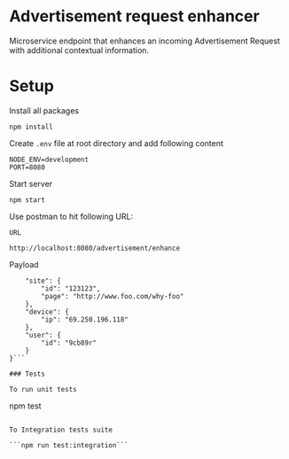 # Advertisement request enhancer
Microservice endpoint that enhances an incoming Advertisement Request with additional contextual information.

# Setup

Install all packages

```
npm install
```

Create `.env` file at root directory and add following content

```
NODE_ENV=development
PORT=8080
```

Start server

```npm start```

Use postman to hit following URL:

`URL` 

```http://localhost:8080/advertisement/enhance```


Payload 

```{
	"site": {
		"id": "123123",
		"page": "http://www.foo.com/why-foo"
	},
	"device": {
		"ip": "69.250.196.118"
	},
	"user": {
		"id": "9cb89r"
	}
}```

### Tests

To run unit tests

```
npm test
```

To Integration tests suite

```npm run test:integration```





